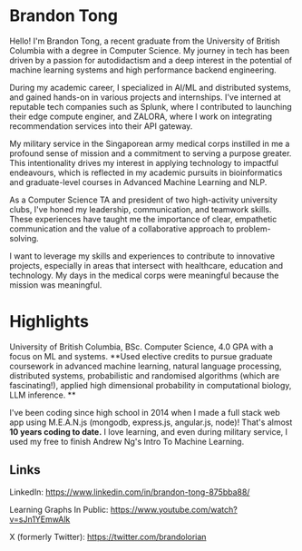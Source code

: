 # Brandon Tong

Hello! I'm Brandon Tong, a recent graduate from the University of British Columbia with a degree in Computer Science. My journey in tech has been driven by a passion for autodidactism and a deep interest in the potential of machine learning systems and high performance backend engineering.

During my academic career, I specialized in AI/ML and distributed systems, and gained hands-on in various projects and internships. I've interned at reputable tech companies such as Splunk, where I contributed to launching their edge compute enginer, and ZALORA, where I work on integrating recommendation services into their API gateway.

My military service in the Singaporean army medical corps instilled in me a profound sense of mission and a commitment to serving a purpose greater. This intentionality drives my interest in applying technology to impactful endeavours, which is reflected in my academic pursuits in bioinformatics and graduate-level courses in Advanced Machine Learning and NLP.

As a Computer Science TA and president of two high-activity university clubs, I've honed my leadership, communication, and teamwork skills. These experiences have taught me the importance of clear, empathetic communication and the value of a collaborative approach to problem-solving.

I want to leverage my skills and experiences to contribute to innovative projects, especially in areas that intersect with healthcare, education and technology. My days in the medical corps were meaningful because the mission was meaningful.

# Highlights
University of British Columbia, BSc. Computer Science, 4.0 GPA with a focus on ML and systems. **Used elective credits to pursue graduate coursework in advanced machine learning, natural language processing, distributed systems, probabilistic and randomised algorithms (which are fascinating!), applied high dimensional probability in computational biology, LLM inference.
**

I've been coding since high school in 2014 when I made a full stack web app using M.E.A.N.js (mongodb, express.js, angular.js, node)! That's almost **10 years coding to date.** I love learning, and even during military service, I used my free to finish Andrew Ng's Intro To Machine Learning.

## Links
LinkedIn: https://www.linkedin.com/in/brandon-tong-875bba88/

Learning Graphs In Public: https://www.youtube.com/watch?v=sJn1YEmwAlk

X (formerly Twitter): https://twitter.com/brandolorian

